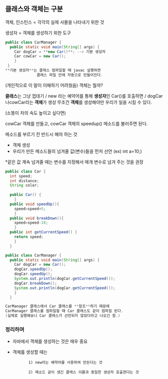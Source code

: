

## 클래스와 객체는 구분

객체, 인스턴스 = 각각의 실제 사물을 나타내기 위한 것

생성자 = 객체를 생성하기 위한 도구

```java
public class CarManager {
  public static void main(String[] args) {
    Car dogCar = **new Car()**; --> 기본 생성자
    Car cowCar = new Car();
    }
 }
**기본 생성자**는 클래스 컴파일할 때 javac 실행하면 
              클래스 파일 안에 자동으로 만들어진다.
```

(개인적으로 이 말이 이해하기 어려웠음)
객체는 뭘까?

**클래스**는 그냥 껍데기  /  new 라는 예약어를 통해 **생성자**인 Car()를 호출하면   /  dogCar나cowCar라는 **객체**가 생성 무조건 **객체**를 생성해야만 우리가 일을 시킬 수 있다.

(소똥이 차의 속도 높이고 싶다면)  

cowCar 객체를 만들고,  cowCar 객체의 speedup() 메소드를 불러주면 된다.

메소드를 부르기 전 반드시 해야 하는 것

- 객체 생성
- 우리가 만든 메소드들의 넘겨줄 값(변수)들을 먼저 선언 (ex) int a=10;)

*같은 값 계속 넘겨줄 때는 변수를 지정해서 매개 변수로 넘겨 주는 것을 권장

```java
public class Car {
  int speed;
  int distance;
  String color;
  
  public Car() {
    }
  public void speedUp(){
    speed=speed+5;
    }
  public void breakDown(){
    speed=speed-10;
    }
  public int getCurrentSpeed() {
    return speed;
    }
  }

public class CarManager {
  public static void main(String[] args) {
    Car dogCar = new Car();
    dogCar.speedUp();
    dogCar.speedUp();
    System.out.println(dogCar.getCurrentSpeed());
    dogCar.breakDown();
    System.out.println(dogCar.getCurrentSpeed());
    }
  }

CarManager 클래스에서 Car 클래스를 **참조**하기 때문에 
CarManager 클래스를 컴파일할 때 Car 클래스도 같이 컴파일 된다.
(실제로 실행해보니 Car 클래스가 선언되지 않았다라고 나오긴 함.)
```

### 정리하며

- 자바에서 객체를 생성하는 것은 매우 중요
- 객체를 생성할 때는

             1) new라는 예약어를 사용하여 만든다는 것

             2) 메소드 같이 생긴 클래스 이름과 동일한 생성자 호출한다는 것
